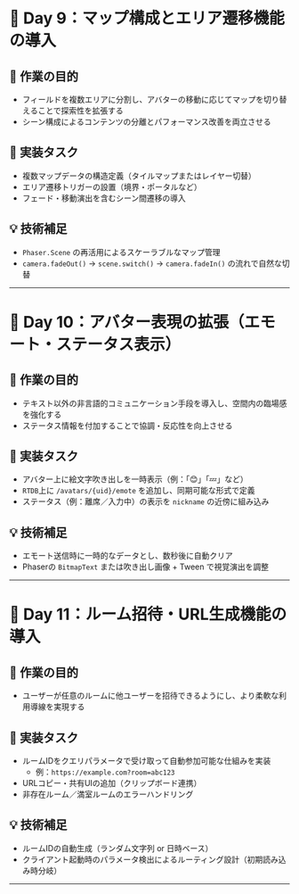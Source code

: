 # 📅 Day 9：マップ構成とエリア遷移機能の導入

## 🎯 作業の目的
- フィールドを複数エリアに分割し、アバターの移動に応じてマップを切り替えることで探索性を拡張する
- シーン構成によるコンテンツの分離とパフォーマンス改善を両立させる

## 🔧 実装タスク
- 複数マップデータの構造定義（タイルマップまたはレイヤー切替）
- エリア遷移トリガーの設置（境界・ポータルなど）
- フェード・移動演出を含むシーン間遷移の導入

## 💡 技術補足
- `Phaser.Scene` の再活用によるスケーラブルなマップ管理
- `camera.fadeOut()` → `scene.switch()` → `camera.fadeIn()` の流れで自然な切替

---

# 📅 Day 10：アバター表現の拡張（エモート・ステータス表示）

## 🎯 作業の目的
- テキスト以外の非言語的コミュニケーション手段を導入し、空間内の臨場感を強化する
- ステータス情報を付加することで協調・反応性を向上させる

## 🔧 実装タスク
- アバター上に絵文字吹き出しを一時表示（例：「😊」「💤」など）
- `RTDB`上に `/avatars/{uid}/emote` を追加し、同期可能な形式で定義
- ステータス（例：離席／入力中）の表示を `nickname` の近傍に組み込み

## 💡 技術補足
- エモート送信時に一時的なデータとし、数秒後に自動クリア
- Phaserの `BitmapText` または吹き出し画像 + Tween で視覚演出を調整

---

# 📅 Day 11：ルーム招待・URL生成機能の導入

## 🎯 作業の目的
- ユーザーが任意のルームに他ユーザーを招待できるようにし、より柔軟な利用導線を実現する

## 🔧 実装タスク
- ルームIDをクエリパラメータで受け取って自動参加可能な仕組みを実装
  - 例：`https://example.com?room=abc123`
- URLコピー・共有UIの追加（クリップボード連携）
- 非存在ルーム／満室ルームのエラーハンドリング

## 💡 技術補足
- ルームIDの自動生成（ランダム文字列 or 日時ベース）
- クライアント起動時のパラメータ検出によるルーティング設計（初期読み込み時分岐）

---